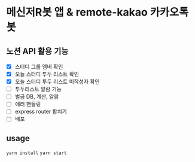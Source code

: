 # 메신저R봇 앱 & remote-kakao 카카오톡 봇

## 노션 API 활용 기능

- [x] 스터디 그룹 멤버 확인
- [x] 오늘 스터디 투두 리스트 확인
- [x] 오늘 스터디 투두 리스트 미작성자 확인
- [ ] 투두리스트 알람 기능
- [ ] 벌금 DB, 계산, 알람
- [ ] 에러 핸들링
- [ ] express router 합치기
- [ ] 배포

## usage

`yarn install`
`yarn start`
